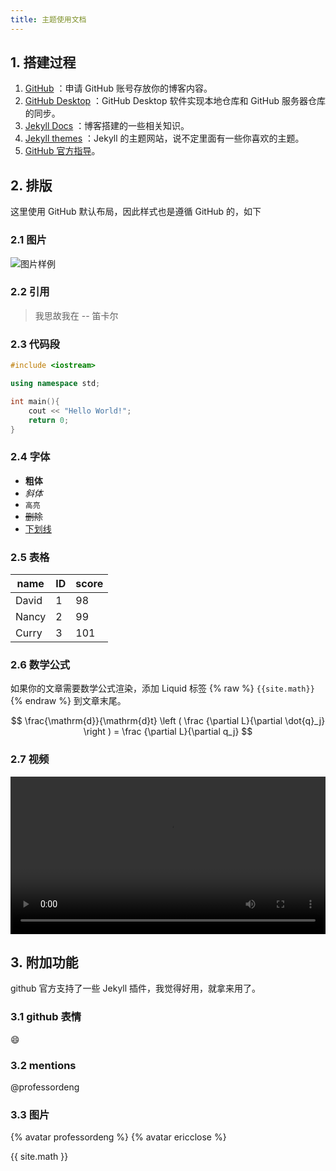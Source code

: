 ```yaml
---
title: 主题使用文档
---
```


## 1. 搭建过程

1. [GitHub](https://github.com) ：申请 GitHub 账号存放你的博客内容。 
2. [GitHub Desktop](https://desktop.github.com/) ：GitHub Desktop 软件实现本地仓库和 GitHub 服务器仓库的同步。
3. [Jekyll Docs](https://jekyllrb.com/) ：博客搭建的一些相关知识。
4. [Jekyll themes](https://jekyllthemes.org/) ：Jekyll 的主题网站，说不定里面有一些你喜欢的主题。
5. [GitHub 官方指导](https://help.github.com/cn/github/working-with-github-pages)。

## 2. 排版

这里使用 GitHub 默认布局，因此样式也是遵循 GitHub 的，如下

### 2.1 图片

![图片样例](/theme/img/example.jpg)

### 2.2 引用

> 我思故我在 -- 笛卡尔

### 2.3 代码段

``` c++
#include <iostream>

using namespace std;

int main(){
    cout << "Hello World!";
    return 0;
}
```

### 2.4 字体

- **粗体**
- *斜体*
- `高亮`
- ~~删除~~
- <u>下划线</u>

### 2.5 表格

| name  | ID   | score |
| ----- | ---- | ----- |
| David | 1    | 98    |
| Nancy | 2    | 99    |
| Curry | 3    | 101   |

### 2.6 数学公式

如果你的文章需要数学公式渲染，添加 Liquid 标签 {% raw %} `{{site.math}}` {% endraw %} 到文章末尾。

$$
\frac{\mathrm{d}}{\mathrm{d}t} \left ( \frac {\partial L}{\partial \dot{q}_j} \right ) = \frac {\partial L}{\partial q_j}
$$

### 2.7 视频

<video src="https://cdn-video.xinpianchang.com/5b7fc02a84108.mp4" width = "100%" controls="" preload=""></video>

## 3. 附加功能

github 官方支持了一些 Jekyll 插件，我觉得好用，就拿来用了。

### 3.1 github 表情

:smile:

### 3.2 mentions

@professordeng

### 3.3 图片

{% avatar professordeng %}
{% avatar ericclose %}

{{ site.math }}
